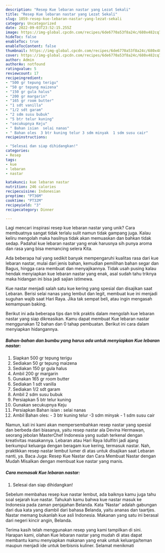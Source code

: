 ```yaml
---
description: "Resep Kue lebaran nastar yang Lezat Sekali"
title: "Resep Kue lebaran nastar yang Lezat Sekali"
slug: 1059-resep-kue-lebaran-nastar-yang-lezat-sekali
category: Uncategorized
date: 2022-09-03T23:52:15.255Z
image: https://img-global.cpcdn.com/recipes/6de6770a53f8a24c/680x482cq70/kue-lebaran-nastar-foto-resep-utama.jpg
hideToc: false
enableToc: true
enableTocContent: false
thumbnail: https://img-global.cpcdn.com/recipes/6de6770a53f8a24c/680x482cq70/kue-lebaran-nastar-foto-resep-utama.jpg
cover: https://img-global.cpcdn.com/recipes/6de6770a53f8a24c/680x482cq70/kue-lebaran-nastar-foto-resep-utama.jpg
author: Admin
authorAv: notfound
ratingvalue: 5
reviewcount: 17
recipeingredient:
- "500 gr tepung terigu"
- "50 gr tepung maizena"
- "150 gr gula halus"
- "200 gr margarin"
- "165 gr room butter"
- "1 sdt vanilla"
- "1/2 sdt garam"
- "2 sdm susu bubuk"
- "5 btr telur kuning"
- "secukupnya Keju"
- " Bahan isian  selai nanas"
- " Bahan oles  3 btr kuning telur 3 sdm minyak  1 sdm susu cair"
recipeinstructions:

- "Selesai dan siap dihidangkan!"
categories:
- Resep
tags:
- kue
- lebaran
- nastar

katakunci: kue lebaran nastar 
nutrition: 246 calories
recipecuisine: Indonesian
preptime: "PT36M"
cooktime: "PT32M"
recipeyield: "3"
recipecategory: Dinner

---
```





Lagi mencari inspirasi resep kue lebaran nastar yang unik? Cara membuatnya sangat tidak terlalu sulit namun tidak gampang juga. Kalau keliru mengolah maka hasilnya tidak akan memuaskan dan bahkan tidak sedap. Padahal kue lebaran nastar yang enak harusnya sih punya aroma dan rasa yang bisa memancing selera Kita.





Ada beberapa hal yang sedikit banyak mempengaruhi kualitas rasa dari kue lebaran nastar, mulai dari jenis bahan, kemudian pemilihan bahan segar dan Bagus, hingga cara membuat dan menyajikannya. Tidak usah pusing kalau hendak menyiapkan kue lebaran nastar yang enak,      asal sudah tahu triknya maka hidangan ini bisa jadi sajian istimewa.














Kue nastar menjadi salah satu kue kering yang spesial dan disajikan saat Lebaran. Berisi selai nanas yang lembut dan legit, membuat kue ini menjadi suguhan wajib saat Hari Raya. Jika tak sempat beli, atau ingin mengasah kemampuan baking.






Berikut ini ada beberapa tips dan trik praktis dalam mengolah kue lebaran nastar yang siap dikreasikan. Kamu dapat membuat Kue lebaran nastar menggunakan 12 bahan dan 0 tahap pembuatan. Berikut ini cara dalam menyiapkan hidangannya.

<!--inarticleads1-->

##### Bahan-bahan dan bumbu yang harus ada untuk menyiapkan Kue lebaran nastar:

1. Siapkan 500 gr tepung terigu
1. Sediakan 50 gr tepung maizena
1. Sediakan 150 gr gula halus
1. Ambil 200 gr margarin
1. Gunakan 165 gr room butter
1. Sediakan 1 sdt vanilla
1. Sediakan 1/2 sdt garam
1. Ambil 2 sdm susu bubuk
1. Persiapkan 5 btr telur kuning
1. Gunakan secukupnya Keju
1. Persiapkan  Bahan isian : selai nanas
1. Ambil  Bahan oles: - 3 btr kuning telur -3 sdm minyak - 1 sdm susu cair


Namun, kali ini kami akan mempersembahkan resep nastar yang spesial dan berbeda dari biasanya, yaitu resep nastar ala Devina Hermawan, seorang jebolan MasterChef Indonesia yang sudah terkenal dengan kreativitas masakannya. Lebaran atau Hari Raya Idulfitri jadi ajang berkumpul keluarga dengan beragam kue kering, termasuk nastar. Nah, praktikkan resep nastar lembut lumer di atas untuk disajikan saat Lebaran nanti, ya. Baca Juga: Resep Kue Nastar dan Cara Membuat Nastar dengan Mudah Misalkan dengan membuat kue nastar yang manis. 

<!--inarticleads2-->

##### Cara memasak Kue lebaran nastar:


1. Selesai dan siap dihidangkan!

Sebelum membahas resep kue nastar lembut, ada baiknya kamu juga tahu soal sejarah kue nastar. Tahukah kamu bahwa kue nastar masuk ke Indonesia pada zaman penjajahan Belanda. Kata &#39;Nastar&#39; adalah gabungan dari dua kata yang diambil dari bahasa Belanda, yaitu ananas dan taartjes. Nastar memang bukanlah kue asli Indonesia. Makanan yang satu ini berasal dari negeri kincir angin, Belanda. 

Terima kasih telah menggunakan resep yang kami tampilkan di sini. Harapan kami, olahan Kue lebaran nastar yang mudah di atas dapat membantu kamu menyiapkan makanan yang enak untuk keluarga/teman maupun menjadi ide untuk berbisnis kuliner. Selamat menikmati
